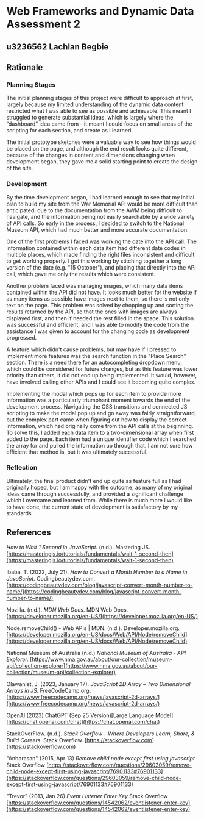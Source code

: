 # Web Frameworks and Dynamic Data Assessment 2
## u3236562 Lachlan Begbie

## Rationale

### Planning Stages

The initial planning stages of this project were difficult to approach at first, largely because my limited understanding of the dynamic data content restricted what I was able to see as possible and achievable. This meant I struggled to generate substantial ideas, which is largely where the “dashboard” idea came from - it meant I could focus on small areas of the scripting for each section, and create as I learned.

The initial prototype sketches were a valuable way to see how things would be placed on the page, and although the end result looks quite different, because of the changes in content and dimensions changing when development began, they gave me a solid starting point to create the design of the site.


### Development

By the time development began, I had learned enough to see that my initial plan to build my site from the War Memorial API would be more difficult than anticipated, due to the documentation from the AWM being difficult to navigate, and the information being not easily searchable by a wide variety of API calls. So early in the process, I decided to switch to the National Museum API, which had much better and more accurate documentation.

One of the first problems I faced was working the date into the API call. The information contained within each data item had different date codes in multiple places, which made finding the right files inconsistent and difficult to get working properly. I got this working by stitching together a long version of the date (e.g. "15 October"), and placing that directly into the API call, which gave me only the results which were consistent.

Another problem faced was managing images, which many data items contained within the API did not have. It looks much better for the website if as many items as possible have images next to them, so there is not only text on the page. This problem was solved by chopping up and sorting the results returned by the API, so that the ones with images are always displayed first, and then if needed the rest filled in the space. This solution was successful and efficient, and I was able to modify the code from the assistance I was given to account for the changing code as development progressed.

A feature which didn't cause problems, but may have if I pressed to implement more features was the search function in the "Place Search" section. There is a need there for an autocompleting dropdown menu, which could be considered for future changes, but as this feature was lower priority than others, it did not end up being implemented. It would, however, have involved calling other APIs and I could see it becoming quite complex.

Implementing the modal which pops up for each item to provide more information was a particularly triumphant moment towards the end of the development process. Navigating the CSS transitions and connected JS scripting to make the modal pop up and go away was fairly straightforward, but the complex part came when figuring out how to display the correct information, which had originally come from the API calls at the beginning. To solve this, I added each data item to a two-dimensional array when first added to the page. Each item had a unique identifier code which I searched the array for and pulled the information up through that. I am not sure how efficient that method is, but it was ultimately successful.


### Reflection

Ultimately, the final product didn't end up quite as feature full as I had originally hoped, but I am happy with the outcome, as many of my original ideas came through successfully, and provided a significant challenge which I overcame and learned from. While there is much more I would like to have done, the current state of development is satisfactory by my standards.



## References

*How to Wait 1 Second in JavaScript.* (n.d.). Mastering JS. [https://masteringjs.io/tutorials/fundamentals/wait-1-second-then](https://masteringjs.io/tutorials/fundamentals/wait-1-second-then)

Ibaba, T. (2022, July 21). *How to Convert a Month Number to a Name in JavaScript.* Codingbeautydev.com. [https://codingbeautydev.com/blog/javascript-convert-month-number-to-name/](https://codingbeautydev.com/blog/javascript-convert-month-number-to-name/)


Mozilla. (n.d.). *MDN Web Docs.* MDN Web Docs. [https://developer.mozilla.org/en-US/](https://developer.mozilla.org/en-US/)

Node.removeChild() - Web APIs | MDN. (n.d.). Developer.mozilla.org. [https://developer.mozilla.org/en-US/docs/Web/API/Node/removeChild](https://developer.mozilla.org/en-US/docs/Web/API/Node/removeChild)


National Museum of Australia (n.d.) *National Museum of Australia - API Explorer.* [https://www.nma.gov.au/about/our-collection/museum-api/collection-explorer](https://www.nma.gov.au/about/our-collection/museum-api/collection-explorer)

Olawanlet, J. (2023, January 17). *JavaScript 2D Array – Two Dimensional Arrays in JS.* FreeCodeCamp.org. [https://www.freecodecamp.org/news/javascript-2d-arrays/](https://www.freecodecamp.org/news/javascript-2d-arrays/)

OpenAI (2023) ChatGPT (Sep 25 Version)[Large Language Model] [https://chat.openai.com/chat](https://chat.openai.com/chat)


StackOverFlow. (n.d.). *Stack Overflow - Where Developers Learn, Share, & Build Careers.* Stack Overflow. [https://stackoverflow.com](https://stackoverflow.com)

"Anbarasan" (2015, Apr 13) *Remove child node except first using javascript* Stack Overflow [https://stackoverflow.com/questions/29603059/remove-child-node-except-first-using-javascript/76901133#76901133](https://stackoverflow.com/questions/29603059/remove-child-node-except-first-using-javascript/76901133#76901133)

"Trevor" (2013, Jan 26) *Event Listener Enter Key* Stack Overflow [https://stackoverflow.com/questions/14542062/eventlistener-enter-key](https://stackoverflow.com/questions/14542062/eventlistener-enter-key)

